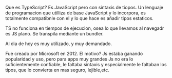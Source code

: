 Que es TypeScript?
Es JavaScript pero con sintaxis de tiopos. Un lenguaje de programacion que utilliza de base JavaScript y lo incorpora, es totalmente compatibnle con el y lo que hace es añadir tipos estaticos.

TS no funciona en tiempos de ejecucion, osea lo que llevamos al navegadr es JS plano. Se transpila mediante un bundler.

Al dia de hoy es muy utilizado, y muy demandado.

Fue creado por Microsoft en 2012. El motivo? Js estaba ganando popularidad y uso, pero para apps muy grandes Js no era lo suficientemente confiable, le faltaba sintaxis y especialmente le faltaban los tipos, que lo convierta en mas seguro, lejible,etc.